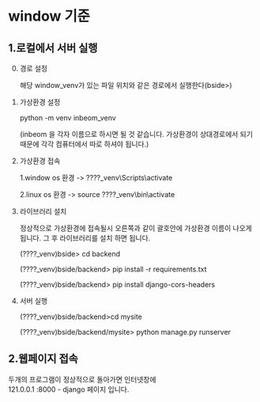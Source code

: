 # window 기준

## 1.로컬에서 서버 실행   
0. 경로 설정

    해당 window_venv가 있는 파일 위치와 같은 경로에서 실행한다(bside>)

    

1. 가상환경 설정

     python -m venv inbeom_venv 

     (inbeom 을 각자 이름으로 하시면 될 것 같습니다. 가상환경이 상대경로에서 되기 때문에 각각 컴퓨터에서 따로 하셔야 됩니다.)

   

2. 가상환경 접속

     1.window os 환경 -> ????_venv\Scripts\activate

     2.linux os 환경 -> source ????_venv\bin\activate  

  

3. 라이브러리 설치

     정상적으로 가상환경에 접속될시 오른쪽과 같이 괄호안에 가상환경 이름이 나오게 됩니다. 그 후 라이브러리를 설치 하면 됩니다.

     (????_venv)bside> cd backend

     (????_venv)bside/backend> pip install -r requirements.txt

     (????_venv)bside/backend> pip install django-cors-headers

   

4. 서버 실행

     (????_venv)bside/backend>cd mysite

     (????_venv)bside/backend/mysite> python manage.py runserver

   

## 2.웹페이지 접속
두개의 프로그램이 정상적으로 돌아가면 인터넷창에    
121.0.0.1 :8000 - django 페이지 입니다.
